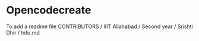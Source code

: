# Opencodecreate
To add a readme file
CONTRIBUTORS / IIIT Allahabad / Second year / Srishti Dhir / Info.md 
